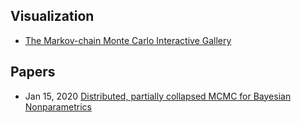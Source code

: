 ## Visualization
- [The Markov-chain Monte Carlo Interactive Gallery](https://chi-feng.github.io/mcmc-demo/)

## Papers
- Jan 15, 2020 [Distributed, partially collapsed MCMC for Bayesian Nonparametrics](https://arxiv.org/abs/2001.05591)